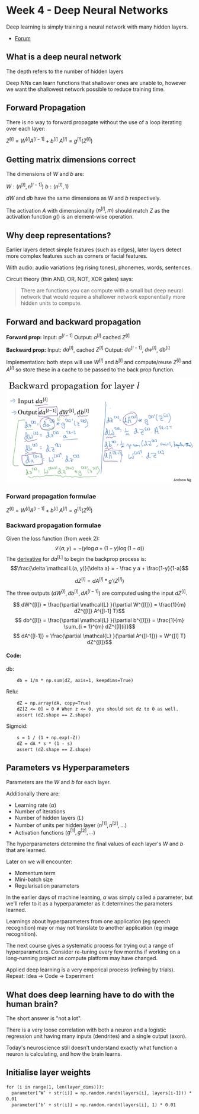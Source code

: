 # Week 4 - Deep Neural Networks

Deep learning is simply training a neural network with many hidden layers.

* [Forum](https://www.coursera.org/learn/neural-networks-deep-learning/discussions/weeks/4)

## What is a deep neural network

The depth refers to the number of hidden layers

Deep NNs can learn functions that shallower ones are unable to, however we want the shallowest network possible to reduce training time.

##  Forward Propagation

There is no way to forward propagate without the use of a loop iterating over each layer:

$Z^{[l]} = W^{[l]}A^{[l-1]} + b^{[l]}$
$A^{[l]} = g^{[l]}(Z^{[l]})$

## Getting matrix dimensions correct

The dimensions of $W$  and $b$ are:

$W: (n^{[l]}, n^{[l-1]})$
$b: (n^{[l]}, 1)$

$dW$ and $db$ have the same dimensions as $W$ and $b$ respectively.

The activation $A$ with dimensionality $(n^{[l]}, m)$ should match $Z$ as the activation function $g()$ is an element-wise operation. 

## Why deep representations?

Earlier layers detect simple features (such as edges), later layers detect more complex features such as corners or facial features.

With audio: audio variations (eg rising tones), phonemes, words, sentences.

Circuit theory (thin AND, OR, NOT, XOR gates) says: 
> There are functions you can compute with a small but deep neural network that would require a shallower network exponentially more hidden units to compute.

## Forward and backward propagation

**Forward prop:**
Input: $a^{[l-1]}$
Output: $a^{[l]}$ cached $Z^{[l]}$

**Backward prop:**
Input: $da^{[l]}$, cached $Z^{[l]}$
Output: $da^{[l-1]}$, $dw^{[l]}$, $db^{[l]}$

Implementation: both steps will use $W^{[l]}$ and $b^{[l]}$ and compute/reuse $Z^{[l]}$ and $A^{[l]}$ so store these in a cache to be passed to the back prop function.

[//]: # (Consider deleting this block)
![wk4-back-prop.png](wk4-back-prop.png)

### Forward propagation formulae
$Z^{[l]} = W^{[l]}A^{[l-1]} + b^{[l]}$
$A^{[l]} = g^{[l]}(Z^{[l]})$

### Backward  propagation formulae

Given the loss function (from week 2):
$$ \mathcal L(a,y) = - \Big(y\log a + (1 - y)\log (1 -a)\Big) $$
The [derivative](https://stats.stackexchange.com/questions/278771/how-is-the-cost-function-from-logistic-regression-derivated) for $da^{[L]}$ to begin the backprop process is:
$$\frac{\delta \mathcal L(a, y)}{\delta a} = - \frac y a + \frac{1-y}{1-a}$$

$$dZ^{[l]} = dA^{[l]} * g'(Z^{[l]})$$

The three outputs $(dW^{[l]}, db^{[l]}, dA^{[l-1]})$ are computed using the input $dZ^{[l]}$.

$$ dW^{[l]} = \frac{\partial \mathcal{L} }{\partial W^{[l]}} = \frac{1}{m} dZ^{[l]} A^{[l-1] T}$$
$$ db^{[l]} = \frac{\partial \mathcal{L} }{\partial b^{[l]}} = \frac{1}{m} \sum_{i = 1}^{m} dZ^{[l](i)}$$
$$ dA^{[l-1]} = \frac{\partial \mathcal{L} }{\partial A^{[l-1]}} = W^{[l] T} dZ^{[l]}$$

#### Code:

db:
```
    db = 1/m * np.sum(dZ, axis=1, keepdims=True)
```

Relu:
```
    dZ = np.array(dA, copy=True)
    dZ[Z <= 0] = 0 # When z <= 0, you should set dz to 0 as well. 
    assert (dZ.shape == Z.shape)
```

Sigmoid:
```
    s = 1 / (1 + np.exp(-Z))
    dZ = dA * s * (1 - s)
    assert (dZ.shape == Z.shape)
```

## Parameters vs Hyperparameters

Parameters are the $W$ and $b$ for each layer.

Additionally there are:

 * Learning rate ($\alpha$)
 * Number of iterations
 * Number of hidden layers ($L$)
 * Number of units per hidden layer ($n^{[1]}, n^{[2]}, ...$)
 * Activation functions ($g^{[1]}, g^{[2]}, ...$)

The hyperparameters determine the final values of each layer's $W$ and $b$ that are learned.

Later on we will encounter:

 * Momentum term
 * Mini-batch size
 * Regularisation parameters

In the earlier days of machine learning, $\alpha$ was simply called a parameter, but we'll refer to it as a hyperparameter as it determines the parameters learned.

Learnings about hyperparameters from one application (eg speech recognition) may or may not translate to another application (eg image recognition).

The next course gives a systematic process for trying out a range of hyperparameters. Consider re-tuning every few months if working on a long-running project as compute platform may have changed.

Applied deep learning is a very emperical process (refining by trials). Repeat:
Idea -> Code -> Experiment

## What does deep learning have to do with the human brain?

The short answer is "not a lot".

There is a very loose correlation with both a neuron and a logistic regression unit having many inputs (dendrites) and a single output (axon). 

Today's neuroscience still doesn't understand exactly what function a neuron is calculating, and how the brain learns. 

## Initialise layer weights

```
for (i in range(1, len(layer_dims))):
  parameter[‘W’ + str(i)] = np.random.randn(layers[i], layers[i-1])) * 0.01
  parameter[‘b’ + str(i)] = np.random.randn(layers[i], 1) * 0.01
```
